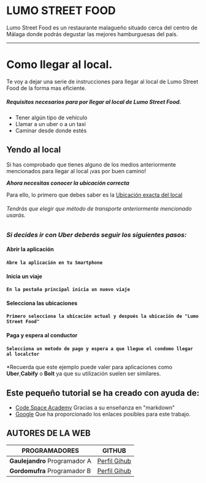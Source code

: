 # LUMO STREET FOOD
Lumo Street Food es un restaurante malagueño situado cerca del centro de Málaga donde podrás degustar las mejores hamburguesas del país.

---

# Como llegar al local.
Te voy a dejar una serie de instrucciones para llegar al local de Lumo Street Food de la forma mas eficiente.
##### Requisitos necesarios para por llegar al local de Lumo Street Food.

- Tener algún tipo de vehículo
- Llamar a un uber o a un taxi
- Caminar desde donde estés

## Yendo al local

Si has comprobado que tienes alguno de los medios anteriormente mencionados para llegar al local ¡vas por buen camino!

***Ahora necesitas conocer la ubicación correcta***

Para ello, lo primero que debes saber es la [Ubicación exacta del local](https://www.google.com/maps/dir//C.+Bar%C3%B3n+de+les,+14,+Bail%C3%A9n-Miraflores,+29010+M%C3%A1laga/@36.7274876,-4.5233996,12z/data=!4m8!4m7!1m0!1m5!1m1!1s0xd72f79332314eeb:0x3d668ff58fc5cc6!2m2!1d-4.4409985!2d36.727516?entry=ttu)

###### Tendrás que elegir que método de transporte anteriormente mencionado usarás.

### *Si decides ir con Uber deberás seguir los siguientes pasos:*


#### Abrir la aplicación
#### `Abre la aplicación en tu Smartphone`

#### Inicia un viaje
#### `En la pestaña principal inicia un nuevo viaje`

#### Selecciona las ubicaciones
#### `Primero selecciona la ubicación actual y después la ubicación de "Lumo Street Food"`

#### Paga y espera al conductor
#### `Selecciona un metodo de pago y espera a que llegue el condomo llegar al localctor`

*Recuerda que este ejemplo puede valer para aplicaciones como **Uber**,**Cabify** o **Bolt** ya que su utilización suelen ser similares.


## Este pequeño tutorial se ha creado con ayuda de:

- [Code Space Academy](https://codespaceacademy.com/?utm_source=google&utm_medium=paidsearch&utm_campaign=brand&utm_content=6027573731925&utm_term=spain&gad_source=1&gclid=Cj0KCQiAnfmsBhDfARIsAM7MKi3mk370pg6MxGb64gRAQbCoD_Tzuq_-CwSFr5iGTaLroseglzOyP_QaAhrmEALw_wcB) Gracias a su enseñanza en "markdown"
- [Google](https://www.google.com/?hl=es) Que ha proporcionado los enlaces posibles para este trabajo.

## AUTORES DE LA WEB

| PROGRAMADORES | GITHUB |
| ------------- | ------ |
| **Gaulejandro** Programador A | [Perfil Gihub](https://github.com/Gaulejandro)
| **Gordomufra** Programador B | [Perfil Gihub](https://github.com/Gomufra)